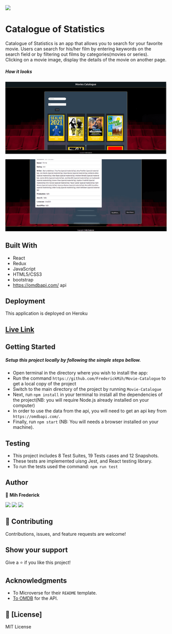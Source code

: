 ![](https://img.shields.io/badge/Microverse-blueviolet)

# Catalogue of Statistics

 Catalogue of Statistics is an app that allows you to search for your favorite movie. Users can search for his/her film by entering keywords on the search field or by filtering out films by categories(movies or series). Clicking on a movie image, display the details of the movie on another page.

##### How it looks

![](./src/assets/screenshot.png)

![](./src/assets/screenshot2.png)

## Built With

* React
* Redux
* JavaScript
* HTML5/CSS3
* bootstrap
* https://omdbapi.com/ api

## Deployment

This application is deployed on Heroku

## [Live Link](https://fred-movie-app.herokuapp.com/)

## Getting Started

##### Setup this project locally by following the simple steps bellow.

* Open terminal in the directory where you wish to install the app:
* Run the command `https://github.com/FrederickMih/Movie-Catalogue` to get a local copy of the project
* Switch to the main directory of the project by running `Movie-Catalogue`
* Next, run `npm install` in your terminal to install all the dependencies of the project(NB: you will require Node.js already installed on your computer)
* In order to use the data from the api, you will need to get an api key from `https://omdbapi.com/`.
* Finally, run `npm start` (NB: You will needs a browser installed on your machine).

## Testing

* This project includes 8 Test Suites, 19 Tests cases and 12 Snapshots.
* These tests are implemented uisng Jest, and React testing library.
* To run the tests used the command: `npm run test`

## Author

👤 **Mih Frederick**

[![](https://img.shields.io/badge/GitHub-100000?style=for-the-badge&logo=github&logoColor=white)](https://github.com/FrederickMih)
[![](https://img.shields.io/badge/LinkedIn-0077B5?style=for-the-badge&logo=linkedin&logoColor=white)](https://www.linkedin.com/in/frederick-mih/)
[![](https://img.shields.io/badge/Twitter-1DA1F2?style=for-the-badge&logo=twitter&logoColor=white)](https://twitter.com/MihFrederick)

## 🤝 Contributing

Contributions, issues, and feature requests are welcome!

## Show your support

Give a ⭐️ if you like this project!

## Acknowledgments

* To Microverse for their `README` template.
* [To OMDB](https://omdbapi.com/) for the API.

## 📝 [License]

MIT License
